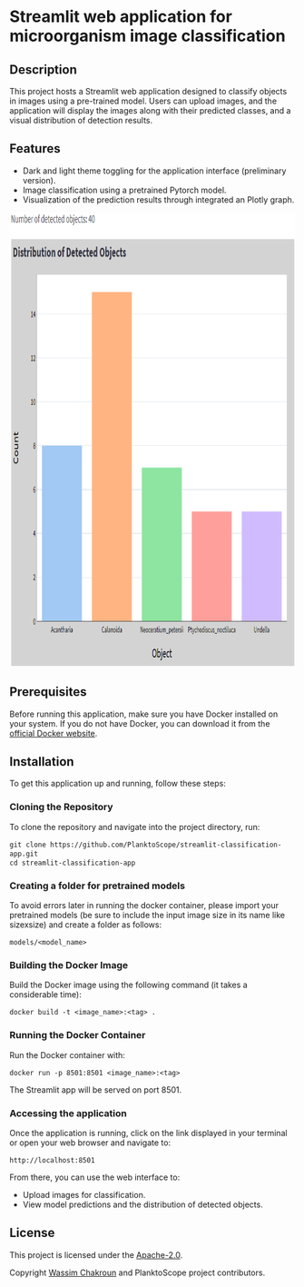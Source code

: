 # Streamlit web application for microorganism image classification

## Description

This project hosts a Streamlit web application designed to classify objects in images using a pre-trained model. Users can upload images, and the application will display the images along with their predicted classes, and a visual distribution of detection results.

## Features

- Dark and light theme toggling for the application interface (preliminary version).
- Image classification using a pretrained Pytorch model.
- Visualization of the prediction results through integrated an Plotly graph.

<img src="plotly_graph.png" alt="Distribution of detected microorganisms" title="Distribution of detected microorganisms" width="800" height="800"/>

## Prerequisites

Before running this application, make sure you have Docker installed on your system. If you do not have Docker, you can download it from the [official Docker website](https://docs.docker.com/get-docker/).

## Installation

To get this application up and running, follow these steps:

### Cloning the Repository

To clone the repository and navigate into the project directory, run:

    git clone https://github.com/PlanktoScope/streamlit-classification-app.git
    cd streamlit-classification-app
    
### Creating a folder for pretrained models

To avoid errors later in running the docker container, please import your pretrained models (be sure to include the input image size in its name like sizexsize) and create a folder as follows:

    models/<model_name>


### Building the Docker Image

Build the Docker image using the following command (it takes a considerable time):

    docker build -t <image_name>:<tag> .

### Running the Docker Container

Run the Docker container with:

    docker run -p 8501:8501 <image_name>:<tag>

The Streamlit app will be served on port 8501.

### Accessing the application

Once the application is running, click on the link displayed in your terminal or open your web browser and navigate to:

    http://localhost:8501

From there, you can use the web interface to:

- Upload images for classification.
- View model predictions and the distribution of detected objects.

## License
This project is licensed under the [Apache-2.0](https://www.apache.org/licenses/LICENSE-2.0).

Copyright [Wassim Chakroun](http://www.linkedin.com/in/wassim-chakroun/) and PlanktoScope project contributors.
